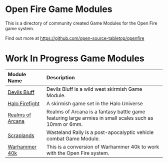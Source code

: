 # Open Fire Game Modules

This is a directory of community created Game Modules for the Open Fire game system.

Find out more at https://github.com/open-source-tabletop/openfire

# Work In Progress Game Modules

| Module Name | Description |
| :---------- | :---------- |
| [Devils Bluff](https://github.com/open-source-tabletop/openfire-gm-devils-bluff) | Devils Bluff is a wild west skirmish Game Module. |
| [Halo Firefight](https://github.com/open-source-tabletop/openfire-gm-halo) | A skirmish game set in the Halo Universe |
| [Realms of Arcana](https://github.com/open-source-tabletop/openfire-gm-realms-of-arcana) | Realms of Arcana is a fantasy battle game featuring large armies in small scales such as 10mm or 6mm. |
| [Scraplands](https://github.com/open-source-tabletop/openfire-gm-scraplands) | Wasteland Rally is a post-apocalyptic vehicle combat Game Module. |
| [Warhammer 40k](https://github.com/open-source-tabletop/openfire-gm-warhammer-40k) | This is a conversion of Warhammer 40k to work with the Open Fire system. |

